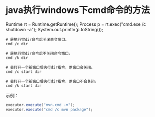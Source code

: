 # java执行windows下cmd命令的方法



Runtime rt = Runtime.getRuntime();
Process p = rt.exec("cmd.exe /c shutdown -a");
System.out.println(p.toString());



```shell
# 是执行完dir命令后关闭命令窗口。
cmd /c dir 

# 是执行完dir命令后不关闭命令窗口。
cmd /k dir 

# 会打开一个新窗口后执行dir指令，原窗口会关闭。
cmd /c start dir 

# 会打开一个新窗口后执行dir指令，原窗口不会关闭。
cmd /k start dir 

```



示例：



```java
executor.execute("mvn.cmd -v");
executor.execute("cmd /c mvn package");
```
